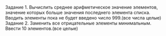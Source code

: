 Задание 1. Вычислить среднее арифметическое значение элементов, значение которых больше значения последнего элемента списка. Вводить элементы пока не будет введено число 999.(все числа целые)
Задание 2. Заменить все отрицательные элементы минимальным. Ввести 10 элементов.(все целые)